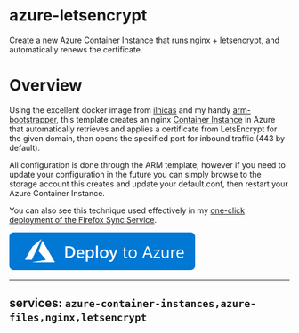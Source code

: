 # azure-letsencrypt
Create a new Azure Container Instance that runs nginx + letsencrypt, and automatically renews the certificate.

# Overview

Using the excellent docker image from [ilhicas](https://github.com/Ilhicas/nginx-letsencrypt) and my handy [arm-bootstrapper](https://github.com/tescales/azure-bootstrapper-arm), this template creates an nginx [Container Instance](https://docs.microsoft.com/en-us/azure/container-instances/) in Azure that automatically retrieves and applies a certificate from LetsEncrypt for the given domain, then opens the specified port for inbound traffic (443 by default).

All configuration is done through the ARM template; however if you need to update your configuration in the future you can simply browse to the storage account this creates and update your default.conf, then restart your Azure Container Instance.

You can also see this technique used effectively in my [one-click deployment of the Firefox Sync Service](https://github.com/tescales/ffoxsync).

<a href="https://portal.azure.com/#create/Microsoft.Template/uri/https%3A%2F%2Fraw.githubusercontent.com%2Ftescales%2Fazure-letsencrypt%2Fmaster%2Fazuredeploy.json" target="_blank">
    <img src="https://raw.githubusercontent.com/Azure/azure-quickstart-templates/master/1-CONTRIBUTION-GUIDE/images/deploytoazure.svg?sanitize=true"/>
</a>

----
services: `azure-container-instances,azure-files,nginx,letsencrypt`
----


